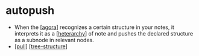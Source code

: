 # autopush

- When the [[agora]] recognizes a certain structure in your notes, it interprets it as a [[heterarchy]] of note and pushes the declared structure as a subnode in relevant nodes.
- [[pull]] [[tree-structure]]


[//begin]: # "Autogenerated link references for markdown compatibility"
[agora]: agora "Agora"
[heterarchy]: heterarchy "Heterarchy"
[pull]: pull "Pull"
[tree-structure]: tree-structure "tree structure"
[//end]: # "Autogenerated link references"